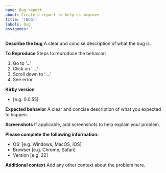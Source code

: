 ```yaml
---
name: Bug report
about: Create a report to help us improve
title: '[BUG]'
labels: bug
assignees: ''
---
```


**Describe the bug**
A clear and concise description of what the bug is.

**To Reproduce**
Steps to reproduce the behavior:

1. Go to '...'
2. Click on '....'
3. Scroll down to '....'
4. See error

**Kirby version**

- [e.g. 0.0.55]

**Expected behavior**
A clear and concise description of what you expected to happen.

**Screenshots**
If applicable, add screenshots to help explain your problem.

**Please complete the following information:**

- OS: [e.g. Windows, MacOS, iOS]
- Browser [e.g. Chrome, Safari]
- Version [e.g. 22]

**Additional context**
Add any other context about the problem here.
